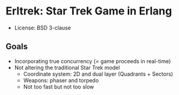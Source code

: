 # Erltrek: Star Trek Game in Erlang

* License: BSD 3-clause

## Goals

* Incorporating true concurrency (= game proceeds in real-time)
* Not altering the traditional Star Trek model
    * Coordinate system: 2D and dual layer (Quadrants + Sectors)
    * Weapons: phaser and torpedo
    * Not too fast but not too slow

